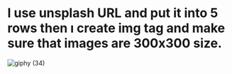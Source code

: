 # I use unsplash URL and put it into 5 rows then ı create img tag and make sure that images are 300x300 size.
![giphy (34)](https://github.com/Bahadir-Uysal/Random-Image/assets/149229956/06c22ea5-cb28-473e-8560-469ea04ae980)
